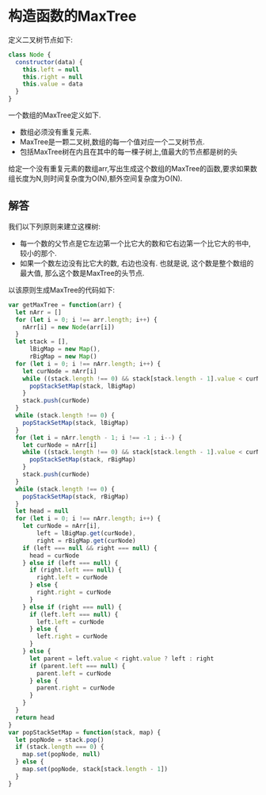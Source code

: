 # 构造函数的MaxTree

定义二叉树节点如下:

```js
class Node {
  constructor(data) {
    this.left = null
    this.right = null
    this.value = data
  }
}
```

一个数组的MaxTree定义如下.

 - 数组必须没有重复元素.
 - MaxTree是一颗二叉树,数组的每一个值对应一个二叉树节点.
 - 包括MaxTree树在内且在其中的每一棵子树上,值最大的节点都是树的头

给定一个没有重复元素的数组arr,写出生成这个数组的MaxTree的函数,要求如果数组长度为N,则时间复杂度为O(N),额外空间复杂度为O(N).

## 解答

我们以下列原则来建立这棵树:

 - 每一个数的父节点是它左边第一个比它大的数和它右边第一个比它大的书中, 较小的那个.
 - 如果一个数左边没有比它大的数, 右边也没有. 也就是说, 这个数是整个数组的最大值, 那么这个数是MaxTree的头节点.

以该原则生成MaxTree的代码如下:

```js
var getMaxTree = function(arr) {
  let nArr = []
  for (let i = 0; i !== arr.length; i++) {
    nArr[i] = new Node(arr[i])
  }
  let stack = [],
      lBigMap = new Map(),
      rBigMap = new Map()
  for (let i = 0; i !== nArr.length; i++) {
    let curNode = nArr[i]
    while ((stack.length !== 0) && stack[stack.length - 1].value < curNode.value) {
      popStackSetMap(stack, lBigMap)
    }
    stack.push(curNode)
  }
  while (stack.length !== 0) {
    popStackSetMap(stack, lBigMap)
  }
  for (let i = nArr.length - 1; i !== -1 ; i--) {
    let curNode = nArr[i]
    while ((stack.length !== 0) && stack[stack.length - 1].value < curNode.value) {
      popStackSetMap(stack, rBigMap)
    }
    stack.push(curNode)
  }
  while (stack.length !== 0) {
    popStackSetMap(stack, rBigMap)
  }
  let head = null
  for (let i = 0; i !== nArr.length; i++) {
    let curNode = nArr[i],
        left = lBigMap.get(curNode),
        right = rBigMap.get(curNode)
    if (left === null && right === null) {
      head = curNode
    } else if (left === null) {
      if (right.left === null) {
        right.left = curNode
      } else {
        right.right = curNode
      }
    } else if (right === null) {
      if (left.left === null) {
        left.left = curNode
      } else {
        left.right = curNode
      }
    } else {
      let parent = left.value < right.value ? left : right
      if (parent.left === null) {
        parent.left = curNode
      } else {
        parent.right = curNode
      }
    }
  }
  return head
}
var popStackSetMap = function(stack, map) {
  let popNode = stack.pop()
  if (stack.length === 0) {
    map.set(popNode, null)
  } else {
    map.set(popNode, stack[stack.length - 1])
  }
}
```
